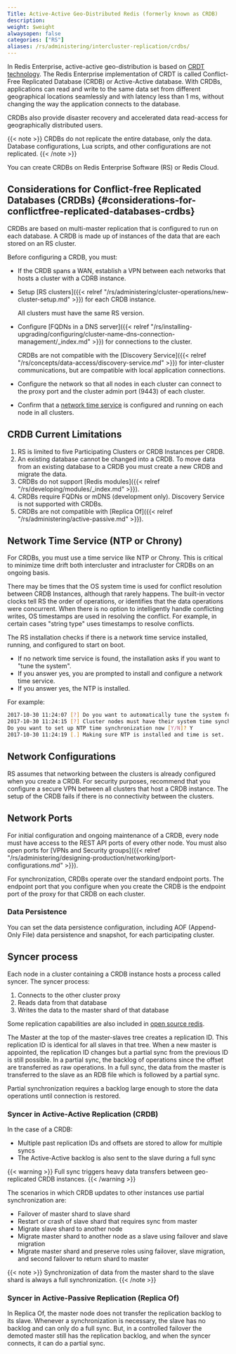 ```yaml
---
Title: Active-Active Geo-Distributed Redis (formerly known as CRDB)
description:
weight: $weight
alwaysopen: false
categories: ["RS"]
aliases: /rs/administering/intercluster-replication/crdbs/
---
```

In Redis Enterprise, active-active geo-distribution is based on [CRDT technology](https://en.wikipedia.org/wiki/Conflict-free_replicated_data_type).
The Redis Enterprise implementation of CRDT is called Conflict-Free Replicated Database (CRDB) or Active-Active database.
With CRDBs, applications can read and write to the same data set from different geographical locations seamlessly and with latency less than 1 ms,
without changing the way the application connects to the database.

CRDBs also provide disaster recovery and accelerated data read-access for geographically distributed users.

{{< note >}}
CRDBs do not replicate the entire database, only the data.
Database configurations, Lua scripts, and other configurations are not replicated.
{{< /note >}}

You can create CRDBs on Redis Enterprise Software (RS) or Redis Cloud.

## Considerations for Conflict-free Replicated Databases (CRDBs) {#considerations-for-conflictfree-replicated-databases-crdbs}

CRDBs are based on multi-master replication that is configured to run on each database.
A CRDB is made up of instances of the data that are each stored on an RS cluster.

Before configuring a CRDB, you must:

- If the CRDB spans a WAN, establish a VPN between each networks that hosts a cluster with a CDRB instance.
- Setup [RS clusters]({{< relref "/rs/administering/cluster-operations/new-cluster-setup.md" >}}) for each CRDB instance.

    All clusters must have the same RS version.
- Configure [FQDNs in a DNS server]({{< relref "/rs/installing-upgrading/configuring/cluster-name-dns-connection-management/_index.md" >}}) for connections to the cluster.

    CRDBs are not compatible with the [Discovery Service]({{< relref "/rs/concepts/data-access/discovery-service.md" >}}) for inter-cluster communications,
    but are compatible with local application connections.
- Configure the network so that all nodes in each cluster can connect to the proxy port and the cluster admin port (9443) of each cluster.
- Confirm that a [network time service](#network-time-service-ntp-or-chrony) is configured and running on each node in all clusters.

## CRDB Current Limitations

1. RS is limited to five Participating Clusters or CRDB Instances per CRDB.
1. An existing database cannot be changed into a CRDB. To move data from an existing database to a CRDB you must create a new CRDB and migrate the data.
1. CRDBs do not support [Redis modules]({{< relref "/rs/developing/modules/_index.md" >}}).
1. CRDBs require FQDNs or mDNS (development only). Discovery Service is not supported with CRDBs.
1. CRDBs are not compatible with [Replica Of]({{< relref "/rs/administering/active-passive.md" >}}).

## Network Time Service (NTP or Chrony)

For CRDBs, you must use a time service like NTP or Chrony.
This is critical to minimize time drift both intercluster and intracluster for CRDBs on an ongoing basis.

There may be times that the OS system time is used for conflict resolution between CRDB Instances, although that rarely happens.
The built-in vector clocks tell RS the order of operations, or identifies that the data operations were concurrent.
When there is no option to intelligently handle conflicting writes, OS timestamps are used in resolving the conflict.
For example, in certain cases "string type" uses timestamps to resolve conflicts.

The RS installation checks if there is a network time service installed, running, and configured to start on boot.

- If no network time service is found, the installation asks if you want to "tune the system".
- If you answer yes, you are prompted to install and configure a network time service.
- If you answer yes, the NTP is installed.

For example:

```sh
2017-10-30 11:24:07 [?] Do you want to automatically tune the system for best performance [Y/N]? Y
2017-10-30 11:24:15 [?] Cluster nodes must have their system time synchronized.
Do you want to set up NTP time synchronization now [Y/N]? Y
2017-10-30 11:24:19 [.] Making sure NTP is installed and time is set.
```

## Network Configurations

RS assumes that networking between the clusters is already configured when you create a CRDB.
For security purposes, recommend that you configure a secure VPN between all clusters that host a CRDB instance.
The setup of the CRDB fails if there is no connectivity between the clusters.

## Network Ports

For initial configuration and ongoing maintenance of a CRDB, every node must have access to the REST API ports of every other node.
You must also open ports for [VPNs and Security groups]({{< relref "/rs/administering/designing-production/networking/port-configurations.md" >}}).

For synchronization, CRDBs operate over the standard endpoint ports.
The endpoint port that you configure when you create the CRDB is the endpoint port of the proxy for that CRDB on each cluster.

### Data Persistence

You can set the data persistence configuration, including AOF (Append-Only File) data persistence and snapshot,
for each participating cluster.

## Syncer process

Each node in a cluster containing a CRDB instance hosts a process called syncer.
The syncer process:

1. Connects to the other cluster proxy
1. Reads data from that database
1. Writes the data to the master shard of that database

Some replication capabilities are also included in [open source redis](https://redis.io/topics/replication).

The Master at the top of the master-slaves tree creates a replication ID.
This replication ID is identical for all slaves in that tree.
When a new master is appointed, the replication ID changes but a partial sync from the previous ID is still possible.
In a partial sync, the backlog of operations since the offset are transferred as raw operations.
In a full sync, the data from the master is transferred to the slave as an RDB file which is followed by a partial sync.

Partial synchronization requires a backlog large enough to store the data operations until connection is restored.

### Syncer in Active-Active Replication (CRDB)

In the case of a CRDB:

- Multiple past replication IDs and offsets are stored to allow for multiple syncs
- The Active-Active backlog is also sent to the slave during a full sync

{{< warning >}}
Full sync triggers heavy data transfers between geo-replicated CRDB instances.
{{< /warning >}}

The scenarios in which CRDB updates to other instances use partial synchronization are:

- Failover of master shard to slave shard
- Restart or crash of slave shard that requires sync from master
- Migrate slave shard to another node
- Migrate master shard to another node as a slave using failover and slave migration
- Migrate master shard and preserve roles using failover, slave migration, and second failover to return shard to master

{{< note >}}
Synchronization of data from the master shard to the slave shard is always a full synchronization.
{{< /note >}}

### Syncer in Active-Passive Replication (Replica Of)

In Replica Of, the master node does not transfer the replication backlog to its slave.
Whenever a synchronization is necessary, the slave has no backlog and can only do a full sync.
But, in a controlled failover the demoted master still has the replication backlog, and when the syncer connects, it can do a partial sync.

